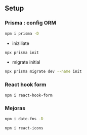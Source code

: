 ## Setup

### Prisma : config ORM

```bash
npm i prisma -D
```

- iniziliate

```bash
npx prisma init
```

- migrate initial

```bash
npx prisma migrate dev --name init
```

### React hook form

```bash
npm i react-hook-form
```

### Mejoras

```bash
npm i date-fns -D
```

```bash
npm i react-icons
```
